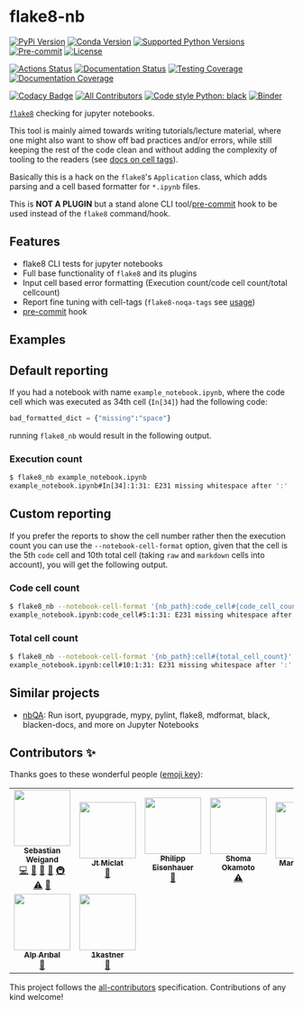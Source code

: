 # flake8-nb

[![PyPi Version](https://img.shields.io/pypi/v/flake8_nb.svg)](https://pypi.org/project/flake8-nb/)
[![Conda Version](https://img.shields.io/conda/vn/conda-forge/flake8-nb.svg)](https://anaconda.org/conda-forge/flake8-nb)
[![Supported Python Versions](https://img.shields.io/pypi/pyversions/flake8_nb.svg)](https://pypi.org/project/flake8-nb/)
[![Pre-commit](https://img.shields.io/badge/pre--commit-enabled-brightgreen?logo=pre-commit&logoColor=white)](https://github.com/pre-commit/pre-commit)
[![License](https://img.shields.io/badge/License-Apache%202.0-blue.svg)](https://opensource.org/licenses/Apache-2.0)

[![Actions Status](https://github.com/s-weigand/flake8-nb/workflows/Tests/badge.svg)](https://github.com/s-weigand/flake8-nb/actions)
[![Documentation Status](https://readthedocs.org/projects/flake8-nb/badge/?version=latest)](https://flake8-nb.readthedocs.io/en/latest/?badge=latest)
[![Testing Coverage](https://codecov.io/gh/s-weigand/flake8-nb/branch/main/graph/badge.svg)](https://codecov.io/gh/s-weigand/flake8-nb)
[![Documentation Coverage](https://flake8-nb.readthedocs.io/en/latest/_static/interrogate_badge.svg)](https://github.com/s-weigand/flake8-nb)

[![Codacy Badge](https://app.codacy.com/project/badge/Grade/d02b436a637243a1b626b74d018c3bbe)](https://www.codacy.com/gh/s-weigand/flake8-nb/dashboard?utm_source=github.com&utm_medium=referral&utm_content=s-weigand/flake8-nb&utm_campaign=Badge_Grade)
[![All Contributors](https://img.shields.io/github/all-contributors/s-weigand/flake8-nb)](#contributors)
[![Code style Python: black](https://img.shields.io/badge/code%20style-black-000000.svg)](https://github.com/psf/black)
[![Binder](https://static.mybinder.org/badge_logo.svg)](https://mybinder.org/v2/gh/s-weigand/flake8-nb.git/main?urlpath=lab%2Ftree%2Ftests%2Fdata%2Fnotebooks)

[`flake8`](https://github.com/pycqa/flake8) checking for jupyter notebooks.

This tool is mainly aimed towards writing tutorials/lecture material, where one might also want
to show off bad practices and/or errors, while still keeping the rest of the code clean and
without adding the complexity of tooling to the readers
(see [docs on cell tags](https://flake8-nb.readthedocs.io/en/latest/usage.html#cell-tags)).

Basically this is a hack on the `flake8`'s `Application` class,
which adds parsing and a cell based formatter for `*.ipynb` files.

This is **NOT A PLUGIN** but a stand alone CLI tool/[pre-commit](https://pre-commit.com/) hook to be used instead of the `flake8` command/hook.

## Features

- flake8 CLI tests for jupyter notebooks
- Full base functionality of `flake8` and its plugins
- Input cell based error formatting (Execution count/code cell count/total cellcount)
- Report fine tuning with cell-tags (`flake8-noqa-tags` see [usage](https://flake8-nb.readthedocs.io/en/latest/usage.html#cell-tags))
- [pre-commit](https://pre-commit.com/) hook

## Examples

## Default reporting

If you had a notebook with name `example_notebook.ipynb`, where the code cell
which was executed as 34th cell (`In[34]`) had the following code:

```python
bad_formatted_dict = {"missing":"space"}
```

running `flake8_nb` would result in the following output.

### Execution count

```bash
$ flake8_nb example_notebook.ipynb
example_notebook.ipynb#In[34]:1:31: E231 missing whitespace after ':'
```

## Custom reporting

If you prefer the reports to show the cell number rather then the execution count you
can use the `--notebook-cell-format` option, given that the cell is the 5th `code` cell
and 10th total cell (taking `raw` and `markdown` cells into account),
you will get the following output.

### Code cell count

```bash
$ flake8_nb --notebook-cell-format '{nb_path}:code_cell#{code_cell_count}' example_notebook.ipynb
example_notebook.ipynb:code_cell#5:1:31: E231 missing whitespace after ':'
```

### Total cell count

```bash
$ flake8_nb --notebook-cell-format '{nb_path}:cell#{total_cell_count}' example_notebook.ipynb
example_notebook.ipynb:cell#10:1:31: E231 missing whitespace after ':'
```

## Similar projects

- [nbQA](https://github.com/nbQA-dev/nbQA):
  Run isort, pyupgrade, mypy, pylint, flake8, mdformat, black, blacken-docs, and more on Jupyter Notebooks

## Contributors ✨

Thanks goes to these wonderful people ([emoji key](https://allcontributors.org/docs/en/emoji-key)):

<!-- ALL-CONTRIBUTORS-LIST:START - Do not remove or modify this section -->
<!-- prettier-ignore-start -->
<!-- markdownlint-disable -->
<table>
  <tr>
    <td align="center"><a href="https://github.com/s-weigand"><img src="https://avatars2.githubusercontent.com/u/9513634?v=4?s=100" width="100px;" alt=""/><br /><sub><b>Sebastian Weigand</b></sub></a><br /><a href="https://github.com/s-weigand/flake8-nb/commits?author=s-weigand" title="Code">💻</a> <a href="#ideas-s-weigand" title="Ideas, Planning, & Feedback">🤔</a> <a href="#maintenance-s-weigand" title="Maintenance">🚧</a> <a href="#projectManagement-s-weigand" title="Project Management">📆</a> <a href="#infra-s-weigand" title="Infrastructure (Hosting, Build-Tools, etc)">🚇</a> <a href="https://github.com/s-weigand/flake8-nb/commits?author=s-weigand" title="Tests">⚠️</a> <a href="https://github.com/s-weigand/flake8-nb/commits?author=s-weigand" title="Documentation">📖</a></td>
    <td align="center"><a href="https://jtmiclat.me"><img src="https://avatars0.githubusercontent.com/u/30991698?v=4?s=100" width="100px;" alt=""/><br /><sub><b>Jt Miclat</b></sub></a><br /><a href="https://github.com/s-weigand/flake8-nb/issues?q=author%3Ajtmiclat" title="Bug reports">🐛</a></td>
    <td align="center"><a href="http://eisenhauer.io"><img src="https://avatars3.githubusercontent.com/u/3607591?v=4?s=100" width="100px;" alt=""/><br /><sub><b>Philipp Eisenhauer</b></sub></a><br /><a href="https://github.com/s-weigand/flake8-nb/issues?q=author%3Apeisenha" title="Bug reports">🐛</a></td>
    <td align="center"><a href="https://shmokmt.github.io/"><img src="https://avatars1.githubusercontent.com/u/32533860?v=4?s=100" width="100px;" alt=""/><br /><sub><b>Shoma Okamoto</b></sub></a><br /><a href="https://github.com/s-weigand/flake8-nb/commits?author=shmokmt" title="Tests">⚠️</a></td>
    <td align="center"><a href="https://marcogorelli.github.io/"><img src="https://avatars2.githubusercontent.com/u/33491632?v=4?s=100" width="100px;" alt=""/><br /><sub><b>Marco Gorelli</b></sub></a><br /><a href="#tool-MarcoGorelli" title="Tools">🔧</a> <a href="https://github.com/s-weigand/flake8-nb/commits?author=MarcoGorelli" title="Documentation">📖</a></td>
    <td align="center"><a href="http://blog.ouseful.info"><img src="https://avatars.githubusercontent.com/u/82988?v=4?s=100" width="100px;" alt=""/><br /><sub><b>Tony Hirst</b></sub></a><br /><a href="#ideas-psychemedia" title="Ideas, Planning, & Feedback">🤔</a></td>
    <td align="center"><a href="https://github.com/Dobatymo"><img src="https://avatars.githubusercontent.com/u/7647594?v=4?s=100" width="100px;" alt=""/><br /><sub><b>Dobatymo</b></sub></a><br /><a href="https://github.com/s-weigand/flake8-nb/issues?q=author%3ADobatymo" title="Bug reports">🐛</a></td>
  </tr>
  <tr>
    <td align="center"><a href="https://github.com/AlpAribal"><img src="https://avatars.githubusercontent.com/u/6286038?v=4?s=100" width="100px;" alt=""/><br /><sub><b>Alp Arıbal</b></sub></a><br /><a href="https://github.com/s-weigand/flake8-nb/issues?q=author%3AAlpAribal" title="Bug reports">🐛</a></td>
    <td align="center"><a href="https://www.tuhh.de/mls/en/institute/associates/marvin-kastner-msc.html"><img src="https://avatars.githubusercontent.com/u/5236165?v=4?s=100" width="100px;" alt=""/><br /><sub><b>1kastner</b></sub></a><br /><a href="https://github.com/s-weigand/flake8-nb/issues?q=author%3A1kastner" title="Bug reports">🐛</a></td>
  </tr>
</table>

<!-- markdownlint-restore -->
<!-- prettier-ignore-end -->

<!-- ALL-CONTRIBUTORS-LIST:END -->

This project follows the [all-contributors](https://github.com/all-contributors/all-contributors) specification. Contributions of any kind welcome!
